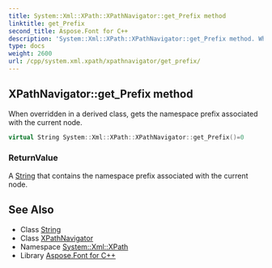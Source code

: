 ```yaml
---
title: System::Xml::XPath::XPathNavigator::get_Prefix method
linktitle: get_Prefix
second_title: Aspose.Font for C++
description: 'System::Xml::XPath::XPathNavigator::get_Prefix method. When overridden in a derived class, gets the namespace prefix associated with the current node in C++.'
type: docs
weight: 2600
url: /cpp/system.xml.xpath/xpathnavigator/get_prefix/
---
```

## XPathNavigator::get_Prefix method


When overridden in a derived class, gets the namespace prefix associated with the current node.

```cpp
virtual String System::Xml::XPath::XPathNavigator::get_Prefix()=0
```


### ReturnValue

A [String](../../../system/string/) that contains the namespace prefix associated with the current node.

## See Also

* Class [String](../../../system/string/)
* Class [XPathNavigator](../)
* Namespace [System::Xml::XPath](../../)
* Library [Aspose.Font for C++](../../../)
